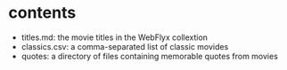 # contents

* titles.md: the movie titles in the WebFlyx collextion
* classics.csv: a comma-separated list of classic movides
* quotes: a directory of files containing memorable quotes from movies
